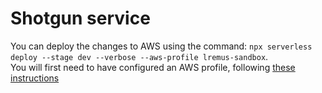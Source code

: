 # Shotgun service


You can deploy the changes to AWS using the command: `npx serverless deploy --stage dev --verbose --aws-profile lremus-sandbox`.  
You will first need to have configured an AWS profile, following [these instructions](https://www.serverless.com/framework/docs/providers/aws/cli-reference/config-credentials)
